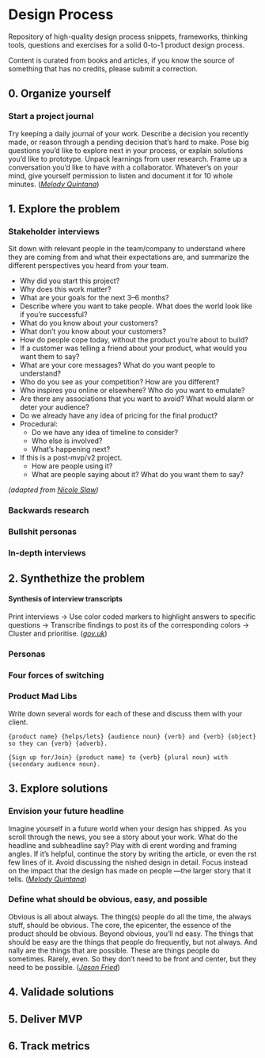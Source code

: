 # Design Process

Repository of high-quality design process snippets, frameworks, thinking tools, questions and exercises for a solid 0-to-1 product design process.

Content is curated from books and articles, if you know the source of something that has no credits, please submit a correction.

## 0. Organize yourself
### Start a project journal 

Try keeping a daily journal of your work. Describe a decision you recently made, or reason through a pending decision that’s hard to make. Pose big questions you’d like to explore next in your process, or explain solutions you’d like to prototype. Unpack learnings from user research. Frame up a conversation you’d like to have with a collaborator. Whatever’s on your mind, give yourself permission to listen and document it for 10 whole minutes. (*[Melody Quintana](https://medium.com/dropbox-design/designers-who-play-with-words-2ea8a7afb9bb)*)

## 1. Explore the problem

### Stakeholder interviews
Sit down with relevant people in the team/company to understand where they are coming from and what their expectations are, and summarize the different perspectives you heard from your team.

* Why did you start this project?
* Why does this work matter?
* What are your goals for the next 3–6 months?
* Describe where you want to take people. What does the world look like if you’re successful?
* What do you know about your customers? 
* What don’t you know about your customers?
* How do people cope today, without the product you’re about to build?
* If a customer was telling a friend about your product, what would you want them to say?
* What are your core messages? What do you want people to understand?
* Who do you see as your competition? How are you different?
* Who inspires you online or elsewhere? Who do you want to emulate?
* Are there any associations that you want to avoid? What would alarm or deter your audience?
* Do we already have any idea of pricing for the final product?
* Procedural:
    * Do we have any idea of timeline to consider?
    * Who else is involved?
    * What’s happening next?
* If this is a post-mvp/v2 project.
    * How are people using it?
    * What are people saying about it? What do you want them to say?

*(adapted from [Nicole Slaw](https://gist.github.com/nicoleslaw/2155621))*

### Backwards research
### Bullshit personas
### In-depth interviews



## 2. Synthethize the problem

#### Synthesis of interview transcripts 
Print interviews -> Use color coded markers to highlight answers to specific questions -> Transcribe findings to post its of the corresponding colors -> Cluster and prioritise.
(*[gov.uk](https://userresearch.blog.gov.uk/2017/12/20/how-we-did-a-large-scale-group-analysis-of-user-research-data/)*)

### Personas

### Four forces of switching

### Product Mad Libs
Write down several words for each of these and discuss them with your client.

```{product name} {helps/lets} {audience noun} {verb} and {verb} {object} so they can {verb} {adverb}.```

```{Sign up for/Join} {product name} to {verb} {plural noun} with {secondary audience noun}.```

## 3. Explore solutions

### Envision your future headline
Imagine yourself in a future world when your design has shipped. As you scroll through the news, you see a story about your work. What do the headline and subheadline say? Play with di erent wording and framing angles. If it’s helpful, continue the story by writing the article, or even the  rst few lines of it. Avoid discussing the  nished design in detail. Focus instead on the impact that the design has made on people —the larger story that it tells. (*[Melody Quintana](https://medium.com/dropbox-design/designers-who-play-with-words-2ea8a7afb9bb)*)

### Define what should be obvious, easy, and possible
Obvious is all about always. The thing(s) people do all the time, the always stuff, should be obvious. The core, the epicenter, the essence of the product should be obvious.
Beyond obvious, you’ll  nd easy. The things that should be easy are the things that people do frequently, but not always. And  nally are the things that are possible. These are things people do sometimes. Rarely, even. So they don’t need to be front and center, but they need to be possible.
(*[Jason Fried](https://signalvnoise.com/posts/3047-the-obvious-the-easy-and-the-possible)*)

## 4. Validade solutions

## 5. Deliver MVP

## 6. Track metrics
